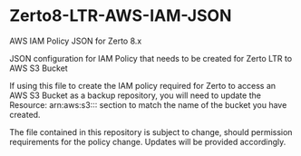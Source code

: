 # Zerto8-LTR-AWS-IAM-JSON
AWS IAM Policy JSON for Zerto 8.x

JSON configuration for IAM Policy that needs to be created for Zerto LTR to AWS S3 Bucket

If using this file to create the IAM policy required for Zerto to access an AWS S3 Bucket as a backup repository, you will need to update the Resource: arn:aws:s3::: section to match the name of the bucket you have created.

The file contained in this repository is subject to change, should permission requirements for the policy change. Updates will be provided accordingly.
